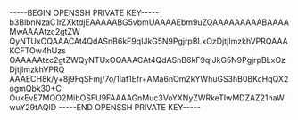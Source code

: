 -----BEGIN OPENSSH PRIVATE KEY-----
b3BlbnNzaC1rZXktdjEAAAAABG5vbmUAAAAEbm9uZQAAAAAAAAABAAAAMwAAAAtzc2gtZW
QyNTUxOQAAACAt4QdASnB6kF9qIJkG5N9PgjrpBLxOzDjtjImzkhVPRQAAAKCFTOw4hUzs
OAAAAAtzc2gtZWQyNTUxOQAAACAt4QdASnB6kF9qIJkG5N9PgjrpBLxOzDjtjImzkhVPRQ
AAAECH8k/y+8j9FqSFmj/7o/1laf1Efr+AMa6nOm2kYWhuGS3hB0BKcHqQX2ogmQbk30+C
OukEvE7MOO2MibOSFU9FAAAAGnMuc3VoYXNyZWRkeTIwMDZAZ21haWwuY29tAQID
-----END OPENSSH PRIVATE KEY-----
